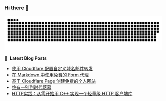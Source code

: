 ### Hi there 👋

<!--
**xffmpeg/xffmpeg** is a ✨ _special_ ✨ repository because its `README.md` (this file) appears on your GitHub profile.

Here are some ideas to get you started:

- 🔭 I’m currently working on ...
- 🌱 I’m currently learning ...
- 👯 I’m looking to collaborate on ...
- 🤔 I’m looking for help with ...
- 💬 Ask me about ...
- 📫 How to reach me: ...
- 😄 Pronouns: ...
- ⚡ Fun fact: ...
-->

<picture>
  <source media="(prefers-color-scheme: dark)" srcset="https://raw.githubusercontent.com/xffmpeg/xffmpeg/output/github-contribution-grid-snake-dark.svg">
  <source media="(prefers-color-scheme: light)" srcset="https://raw.githubusercontent.com/xffmpeg/xffmpeg/output/github-contribution-grid-snake.svg">
  <img alt="github contribution grid snake animation" src="https://raw.githubusercontent.com/xffmpeg/xffmpeg/output/github-contribution-grid-snake.svg">
</picture>

📕 &nbsp;**Latest Blog Posts**
<!-- BLOG-POST-LIST:START -->
- [使用 Cloudflare 配置自定义域名邮件转发](/2024/02/%E4%BD%BF%E7%94%A8-cloudflare-%E9%85%8D%E7%BD%AE%E8%87%AA%E5%AE%9A%E4%B9%89%E5%9F%9F%E5%90%8D%E9%82%AE%E4%BB%B6%E8%BD%AC%E5%8F%91/)
- [在 Markdown 中使用免费的 Form 代理](/2024/02/%E5%9C%A8-markdown-%E4%B8%AD%E4%BD%BF%E7%94%A8%E5%85%8D%E8%B4%B9%E7%9A%84-form-%E4%BB%A3%E7%90%86/)
- [基于 Cloudflare Page 创建免费的个人网站](/2024/02/%E5%9F%BA%E4%BA%8E-cloudflare-page-%E5%88%9B%E5%BB%BA%E5%85%8D%E8%B4%B9%E7%9A%84%E4%B8%AA%E4%BA%BA%E7%BD%91%E7%AB%99/)
- [终有一别到时代落幕](/2024/02/%E7%BB%88%E6%9C%89%E4%B8%80%E5%88%AB%E5%88%B0%E6%97%B6%E4%BB%A3%E8%90%BD%E5%B9%95/)
- [HTTP实践：从零开始用 C++ 实现一个轻量级 HTTP 客户端库](/2024/01/http%E5%AE%9E%E8%B7%B5%E4%BB%8E%E9%9B%B6%E5%BC%80%E5%A7%8B%E7%94%A8-c-%E5%AE%9E%E7%8E%B0%E4%B8%80%E4%B8%AA%E8%BD%BB%E9%87%8F%E7%BA%A7-http-%E5%AE%A2%E6%88%B7%E7%AB%AF%E5%BA%93/)
<!-- BLOG-POST-LIST:END -->
<!--
# 加好友一起学习流媒体
![](https://cortxu.com/images/wechat.jpg)
-->
